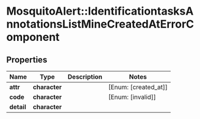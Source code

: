 # MosquitoAlert::IdentificationtasksAnnotationsListMineCreatedAtErrorComponent


## Properties
Name | Type | Description | Notes
------------ | ------------- | ------------- | -------------
**attr** | **character** |  | [Enum: [created_at]] 
**code** | **character** |  | [Enum: [invalid]] 
**detail** | **character** |  | 


